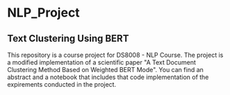 # NLP_Project
Text Clustering Using BERT
--------------------------------

This repository is a course project for DS8008 - NLP Course. The project is a modified implementation of a scientific paper "A Text Document Clustering Method Based on Weighted BERT Mode". 
You can find an abstract and a notebook that includes that code implementation of the expirements conducted in the project.
